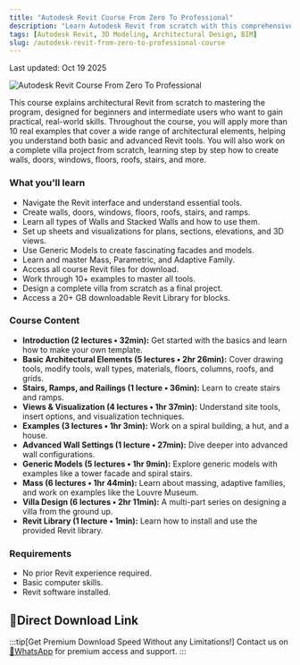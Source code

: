 ```yaml
---
title: "Autodesk Revit Course From Zero To Professional"
description: "Learn Autodesk Revit from scratch with this comprehensive course covering everything from basic tools to designing a full villa. Includes 10+ examples and a 20+ GB Revit Blocks Library."
tags: [Autodesk Revit, 3D Modeling, Architectural Design, BIM]
slug: /autodesk-revit-from-zero-to-professional-course
---
```


Last updated: Oct 19 2025

![Autodesk Revit Course From Zero To Professional](https://img-c.udemycdn.com/course/750x422/6853897_a3a4_3.jpg)

This course explains architectural Revit from scratch to mastering the program, designed for beginners and intermediate users who want to gain practical, real-world skills. Throughout the course, you will apply more than 10 real examples that cover a wide range of architectural elements, helping you understand both basic and advanced Revit tools. You will also work on a complete villa project from scratch, learning step by step how to create walls, doors, windows, floors, roofs, stairs, and more.

### What you'll learn

- Navigate the Revit interface and understand essential tools.
- Create walls, doors, windows, floors, roofs, stairs, and ramps.
- Learn all types of Walls and Stacked Walls and how to use them.
- Set up sheets and visualizations for plans, sections, elevations, and 3D views.
- Use Generic Models to create fascinating facades and models.
- Learn and master Mass, Parametric, and Adaptive Family.
- Access all course Revit files for download.
- Work through 10+ examples to master all tools.
- Design a complete villa from scratch as a final project.
- Access a 20+ GB downloadable Revit Library for blocks.

### Course Content

- **Introduction (2 lectures • 32min):** Get started with the basics and learn how to make your own template.
- **Basic Architectural Elements (5 lectures • 2hr 26min):** Cover drawing tools, modify tools, wall types, materials, floors, columns, roofs, and grids.
- **Stairs, Ramps, and Railings (1 lecture • 36min):** Learn to create stairs and ramps.
- **Views & Visualization (4 lectures • 1hr 37min):** Understand site tools, insert options, and visualization techniques.
- **Examples (3 lectures • 1hr 3min):** Work on a spiral building, a hut, and a house.
- **Advanced Wall Settings (1 lecture • 27min):** Dive deeper into advanced wall configurations.
- **Generic Models (5 lectures • 1hr 9min):** Explore generic models with examples like a tower facade and spiral stairs.
- **Mass (6 lectures • 1hr 44min):** Learn about massing, adaptive families, and work on examples like the Louvre Museum.
- **Villa Design (6 lectures • 2hr 11min):** A multi-part series on designing a villa from the ground up.
- **Revit Library (1 lecture • 1min):** Learn how to install and use the provided Revit library.

### Requirements

- No prior Revit experience required.
- Basic computer skills.
- Revit software installed.

## 🚀Direct Download Link
:::tip[Get Premium Download Speed Without any Limitations!]
Contact us on [💬WhatsApp](https://wa.me/+86123456789) for premium access and support.
:::
